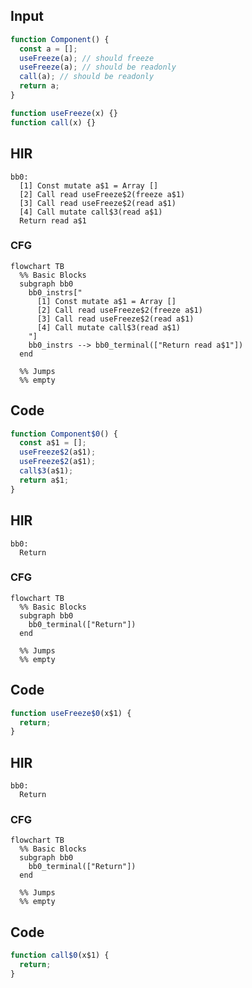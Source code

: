 
## Input

```javascript
function Component() {
  const a = [];
  useFreeze(a); // should freeze
  useFreeze(a); // should be readonly
  call(a); // should be readonly
  return a;
}

function useFreeze(x) {}
function call(x) {}

```

## HIR

```
bb0:
  [1] Const mutate a$1 = Array []
  [2] Call read useFreeze$2(freeze a$1)
  [3] Call read useFreeze$2(read a$1)
  [4] Call mutate call$3(read a$1)
  Return read a$1
```

### CFG

```mermaid
flowchart TB
  %% Basic Blocks
  subgraph bb0
    bb0_instrs["
      [1] Const mutate a$1 = Array []
      [2] Call read useFreeze$2(freeze a$1)
      [3] Call read useFreeze$2(read a$1)
      [4] Call mutate call$3(read a$1)
    "]
    bb0_instrs --> bb0_terminal(["Return read a$1"])
  end

  %% Jumps
  %% empty
```

## Code

```javascript
function Component$0() {
  const a$1 = [];
  useFreeze$2(a$1);
  useFreeze$2(a$1);
  call$3(a$1);
  return a$1;
}

```
## HIR

```
bb0:
  Return
```

### CFG

```mermaid
flowchart TB
  %% Basic Blocks
  subgraph bb0
    bb0_terminal(["Return"])
  end

  %% Jumps
  %% empty
```

## Code

```javascript
function useFreeze$0(x$1) {
  return;
}

```
## HIR

```
bb0:
  Return
```

### CFG

```mermaid
flowchart TB
  %% Basic Blocks
  subgraph bb0
    bb0_terminal(["Return"])
  end

  %% Jumps
  %% empty
```

## Code

```javascript
function call$0(x$1) {
  return;
}

```
      